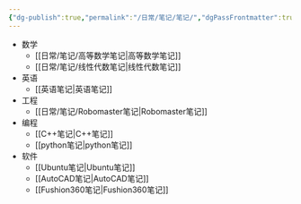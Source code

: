 ```yaml
---
{"dg-publish":true,"permalink":"/日常/笔记/笔记/","dgPassFrontmatter":true}
---
```


- 数学
	- [[日常/笔记/高等数学笔记\|高等数学笔记]]
	- [[日常/笔记/线性代数笔记\|线性代数笔记]]
- 英语
	- [[英语笔记\|英语笔记]]
- 工程
	- [[日常/笔记/Robomaster笔记\|Robomaster笔记]]
- 编程
	- [[C++笔记\|C++笔记]]
	- [[python笔记\|python笔记]]
- 软件
	- [[Ubuntu笔记\|Ubuntu笔记]]
	- [[AutoCAD笔记\|AutoCAD笔记]]
	- [[Fushion360笔记\|Fushion360笔记]]
